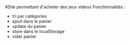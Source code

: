 #Site permettant d'acheter des jeux videos
Fonctionnalités : 
 - tri par catégories
 - ajout dans le panier
 - update du panier
 - store dans le localStorage
 - vider panier